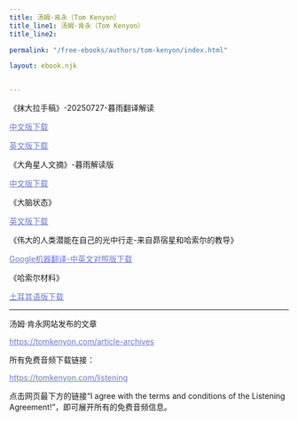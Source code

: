 ```yaml
---
title: 汤姆·肯永（Tom Kenyon）
title_line1: 汤姆·肯永（Tom Kenyon）
title_line2: 

permalink: "/free-ebooks/authors/tom-kenyon/index.html"

layout: ebook.njk


---
```






《抹大拉手稿》-20250727-暮雨翻译解读

<p><a href="https://toonwoo.com/free-ebooks/authors/tom-kenyon/20250727--mo-da-la-shou-gao---mu-yu-fan-yi-jie-du.pdf" style="color:#6B77CC; text-decoration: underline;" target="_blank">中文版下载</a></p>

<p><a href="https://toonwoo.com/free-ebooks/authors/tom-kenyon/the-magdalen-manuscript-the-alchemies-of-horus-the-sex-magic-of-isis-tom-kenyon-judi-sion-z-library.pdf" style="color:#6B77CC; text-decoration: underline;" target="_blank">英文版下载</a></p>




《大角星人文摘》-暮雨解读版
<p><a href="https://toonwoo.com/free-ebooks/authors/tom-kenyon/da-jiao-xing-ren-wen-zhai---mu-yu-jie-du-ban.pdf" style="color:#6B77CC; text-decoration: underline;" target="_blank">中文版下载</a></p>



《大脑状态》

<p><a href="https://toonwoo.com/free-ebooks/authors/tom-kenyon/brain-states-tom-kenyon.epub" style="color:#6B77CC; text-decoration: underline;" target="_blank">英文版下载</a></p>



《伟大的人类潜能在自己的光中行走-来自昴宿星和哈索尔的教导》

<p><a href="https://toonwoo.com/free-ebooks/authors/tom-kenyon/wei-da-de-ren-lei-qian-neng-zai-zi-ji-de-guang-zhong-hang-zou---lai-zi-mao-su-xing-he-ha-suo-er-de-jiao-dao--google-fan-yi-wei-jing-jiao-zhun---zhong-ying-wen-dui-zhao-ban.pdf" style="color:#6B77CC; text-decoration: underline;" target="_blank">Google机器翻译-中英文对照版下载</a></p>



《哈索尔材料》

<p><a href="https://toonwoo.com/free-ebooks/authors/tom-kenyon/hathor-bilgileri-tom-kenyon-z-library.pdf" style="color:#6B77CC; text-decoration: underline;" target="_blank">土耳其语版下载</a></p>



------

汤姆·肯永网站发布的文章

<p><a href="https://tomkenyon.com/article-archives" style="color:#6B77CC; text-decoration: underline;" target="_blank">https://tomkenyon.com/article-archives</a></p>



所有免费音频下载链接：

<p><a href="https://tomkenyon.com/listening" style="color:#6B77CC; text-decoration: underline;" target="_blank">https://tomkenyon.com/listening</a></p>

点击网页最下方的链接“I agree with the terms and conditions of the Listening Agreement!”，即可展开所有的免费音频信息。







